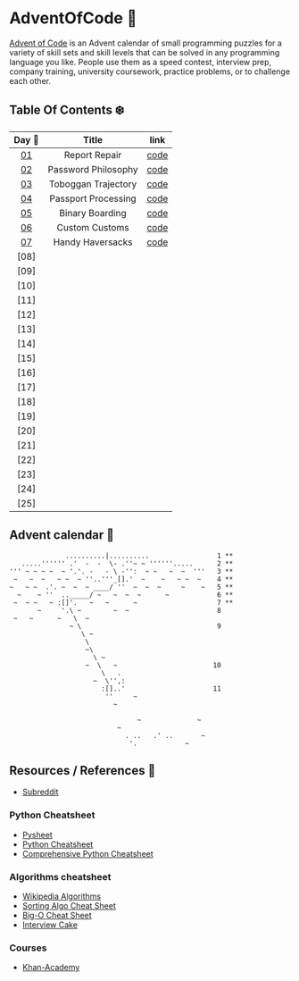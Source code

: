 # AdventOfCode 🎄

[Advent of Code](https://adventofcode.com) is an Advent calendar of small programming puzzles for a variety of skill sets and skill levels that can be solved in any programming language you like. People use them as a speed contest, interview prep, company training, university coursework, practice problems, or to challenge each other.

## Table Of Contents ❄️

Day 🌟 | Title | link 
:---: | :-------: | :----:
[01](Day01) | Report Repair | [code](Day01/solution.py) 
[02](Day02) | Password Philosophy | [code](Day02/solution.py) 
[03](Day03) | Toboggan Trajectory | [code](Day03/solution.py) 
[04](Day04) | Passport Processing | [code](Day04/solution.py) 
[05](Day05)  | Binary Boarding | [code](Day05/solution.py) 
[06](Day06)  | Custom Customs | [code](Day06/solution.py) 
[07](Day07)  | Handy Haversacks | [code](Day07/solution.py) 
[08]| |
[09]| |
[10]| | 
[11]| | 
[12]| | 
[13]| | 
[14]| | 
[15]| | 
[16]| | 
[17]| | 
[18]| | 
[19]| | 
[20]| | 
[21]| | 
[22]| | 
[23]| | 
[24]| | 
[25]| | 


## Advent calendar 📅

```
              ..........|..........                 1 **
   .....'''''' .'  -  -  \- .''~ ~ ''''''.....      2 **
''' ~ ~ ~ ~  ~ '.'. -   - \ -'':  ~ ~   ~  ~  '''   3 **
 ~   ~  ~   ~ ~  ~ ''..'''_[].'  ~    ~   ~ ~  ~    4 **
~   ~ ~  .'. ~  ~  ~ ____/ ''  ~  ~  ~     ~    ~   5 **
  ~    ~ ''  .._____/ ~   ~  ~  ~      ~            6 **
 ~  ~ ~   ~ :[]'.   ~   ~      ~                    7 **
       ~     '.\ ~        ~  ~                      8 
 ~   ~      ~   \  ~                             
               ~ \                                  9 
                  \ ~                            
                   \                             
                   ~\                            
                     \ ~                         
                   ~  \   ~                        10 
                       \   .                     
                     ~  \'',:                    
                       :[]..'                      11 
                        ''     ~                 
                          ~                      
                                                 
                                ~              ~ 
                           ~                     
                             . ..   .' ..       ~
                              '.            ~    

```

<!--
https://raw.githubusercontent.com/encse/adventofcode/master/2020/README.md
-->

## Resources / References 🎁

* [Subreddit](https://www.reddit.com/r/adventofcode/)

### Python Cheatsheet
* [Pysheet](https://www.pythonsheets.com)
* [Python Cheatsheet](https://www.pythoncheatsheet.org)
* [Comprehensive Python Cheatsheet](https://gto76.github.io/python-cheatsheet/)

### Algorithms cheatsheet
* [Wikipedia Algorithms](https://en.wikipedia.org/wiki/List_of_algorithms)
* [Sorting Algo Cheat Sheet](https://www.interviewcake.com/sorting-algorithm-cheat-sheet)
* [Big-O Cheat Sheet](https://www.bigocheatsheet.com)
* [Interview Cake](https://www.interviewcake.com)

### Courses
* [Khan-Academy](https://www.khanacademy.org/computing/computer-science/algorithms)
